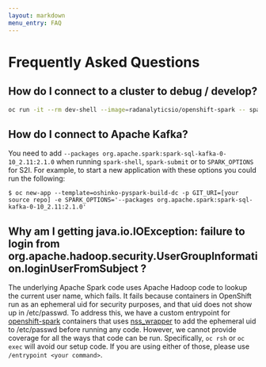 ```yaml
---
layout: markdown
menu_entry: FAQ
---
```


# Frequently Asked Questions


## How do I connect to a cluster to debug / develop?

```bash
oc run -it --rm dev-shell --image=radanalyticsio/openshift-spark -- spark-shell
```


## How do I connect to Apache Kafka?

You need to add `--packages org.apache.spark:spark-sql-kafka-0-10_2.11:2.1.0`
when running `spark-shell`, `spark-submit` or to `SPARK_OPTIONS` for S2I. For
example, to start a new application with these options you could run the
following:

```
$ oc new-app --template=oshinko-pyspark-build-dc -p GIT_URI=[your source repo] -e SPARK_OPTIONS='--packages org.apache.spark:spark-sql-kafka-0-10_2.11:2.1.0'
```


## Why am I getting java.io.IOException: failure to login from org.apache.hadoop.security.UserGroupInformation.loginUserFromSubject ?

The underlying Apache Spark code uses Apache Hadoop code to lookup the current user name, which fails. It fails because containers in OpenShift run as an ephemeral uid for security purposes, and that uid does not show up in /etc/passwd. To address this, we have a custom entrypoint for [openshift-spark](https://hub.docker.com/r/radanalyticsio/openshift-spark/) containers that uses [nss_wrapper](https://cwrap.org/nss_wrapper.html) to add the ephemeral uid to /etc/passwd before running any code. However, we cannot provide coverage for all the ways that code can be run. Specifically, `oc rsh` or `oc exec` will avoid our setup code. If you are using either of those, please use `/entrypoint <your command>`.
